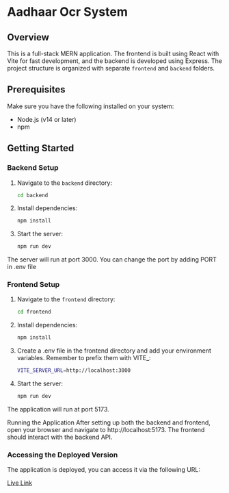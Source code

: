 # Aadhaar Ocr System 

## Overview

This is a full-stack MERN application. The frontend is built using React with Vite for fast development, and the backend is developed using Express. The project structure is organized with separate `frontend` and `backend` folders.


## Prerequisites

Make sure you have the following installed on your system:

- Node.js (v14 or later)
- npm

## Getting Started

### Backend Setup

1. Navigate to the `backend` directory:

   ```bash
   cd backend

2. Install dependencies:

   ```bash
   npm install

3. Start the server:

   ```bash
   npm run dev

The server will run at port 3000.
You can change the port by adding PORT in .env file

### Frontend Setup

1. Navigate to the `frontend` directory:

   ```bash
   cd frontend

2. Install dependencies:

   ```bash
   npm install

3. Create a .env file in the frontend directory and add your environment variables. Remember to prefix them with VITE_:

   ```bash
   VITE_SERVER_URL=http://localhost:3000

3. Start the server:

   ```bash
   npm run dev

The application will run at port 5173.


Running the Application
After setting up both the backend and frontend, open your browser and navigate to http://localhost:5173. The frontend should interact with the backend API.
 
### Accessing the Deployed Version
The application is deployed, you can access it via the following URL:

[Live Link](https://adhaar-ocr-system.onrender.com/)


